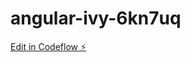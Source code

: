 # angular-ivy-6kn7uq

[Edit in Codeflow ⚡️](https://stackblitz.com/~/github.com/alekspanteli/angular-ivy-6kn7uq)
